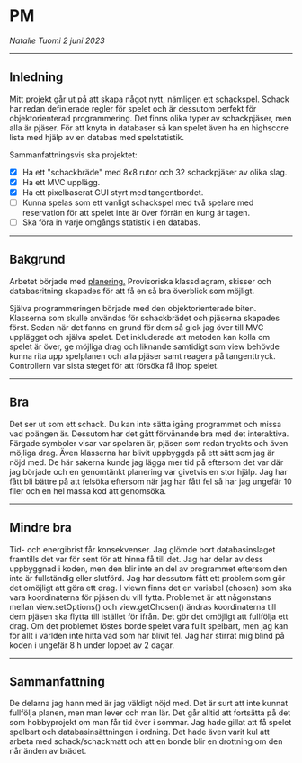 # PM
*Natalie Tuomi 2 juni 2023*

---

## Inledning
Mitt projekt går ut på att skapa något nytt, nämligen ett schackspel. Schack har redan definierade regler för spelet och är dessutom perfekt för objektorienterad programmering. Det finns olika typer av schackpjäser, men alla är pjäser. För att knyta in databaser så kan spelet även ha en highscore lista med hjälp av en databas med spelstatistik.

Sammanfattningsvis ska projektet:

- [X] Ha ett "schackbräde" med 8x8 rutor och 32 schackpjäser av olika slag.
- [X] Ha ett MVC upplägg.
- [X] Ha ett pixelbaserat GUI styrt med tangentbordet.
- [ ] Kunna spelas som ett vanligt schackspel med två spelare med reservation för att spelet inte är över förrän en kung är tagen.
- [ ] Ska föra in varje omgångs statistik i en databas.

---

## Bakgrund

Arbetet började med [planering.](/Dokumentation/planering.md) Provisoriska klassdiagram, skisser och databasritning skapades för att få en så bra överblick som möjligt. 

Själva programmeringen började med den objektorienterade biten. Klasserna som skulle användas för schackbrädet och pjäserna skapades först. Sedan när det fanns en grund för dem så gick jag över till MVC upplägget och själva spelet. Det inkluderade att metoden kan kolla om spelet är över, ge möjliga drag och liknande samtidigt som view behövde kunna rita upp spelplanen och alla pjäser samt reagera på tangenttryck. Controllern var sista steget för att försöka få ihop spelet.

---

## Bra
Det ser ut som ett schack. Du kan inte sätta igång programmet och missa vad poängen är. Dessutom har det gått förvånande bra med det interaktiva. Färgade symboler visar var spelaren är, pjäsen som redan tryckts och även möjliga drag. 
Även klasserna har blivit uppbyggda på ett sätt som jag är nöjd med. De här sakerna kunde jag lägga mer tid på eftersom det var där jag började och en genomtänkt planering var givetvis en stor hjälp. Jag har fått bli bättre på att felsöka eftersom när jag har fått fel så har jag ungefär 10 filer och en hel massa kod att genomsöka.

---

## Mindre bra
Tid- och energibrist får konsekvenser. Jag glömde bort databasinslaget framtills det var för sent för att hinna få till det. Jag har delar av dess uppbyggnad i koden, men den blir inte en del av programmet eftersom den inte är fullständig eller slutförd. 
Jag har dessutom fått ett problem som gör det omöjligt att göra ett drag. I viewn finns det en variabel (chosen) som ska vara koordinaterna för pjäsen du vill fytta. Problemet är att någonstans mellan view.setOptions() och view.getChosen() ändras koordinaterna till dem pjäsen ska flytta till istället för ifrån. Det gör det omöjligt att fullfölja ett drag. 
Om det problemet löstes borde spelet vara fullt spelbart, men jag kan för allt i världen inte hitta vad som har blivit fel. Jag har stirrat mig blind på koden i ungefär 8 h under loppet av 2 dagar.


---

## Sammanfattning
De delarna jag hann med är jag väldigt nöjd med. Det är surt att inte kunnat fullfölja planen, men man lever och man lär. Det går alltid att fortsätta på det som hobbyprojekt om man får tid över i sommar. Jag hade gillat att få spelet spelbart och databasinsättningen i ordning. Det hade även varit kul att arbeta med schack/schackmatt och att en bonde blir en drottning om den når änden av brädet.